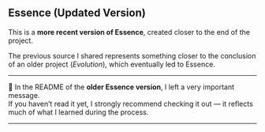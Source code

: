 ## Essence (Updated Version)

This is a **more recent version of Essence**, created closer to the end of the project.  

The previous source I shared represents something closer to the conclusion of an older project (*Evolution*), which eventually led to Essence.

---

📌 In the README of the **older Essence version**, I left a very important message.  
If you haven’t read it yet, I strongly recommend checking it out — it reflects much of what I learned during the process.

---
